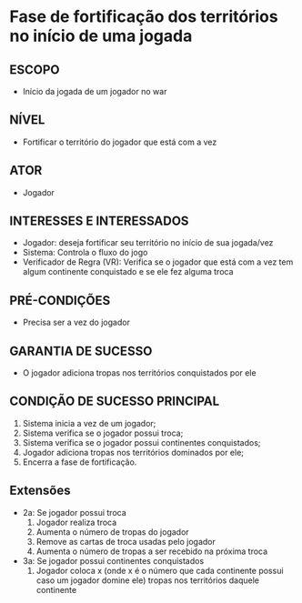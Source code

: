 # Fase de fortificação dos territórios no início de uma jogada
## ESCOPO
- Início da jogada de um jogador no war

## NÍVEL
- Fortificar o território do jogador que está com a vez

## ATOR
- Jogador

## INTERESSES E INTERESSADOS
- Jogador: deseja fortificar seu território no início de sua jogada/vez
- Sistema: Controla o fluxo do jogo
- Verificador de Regra (VR): Verifica se o jogador que está com a vez tem algum continente conquistado e se ele fez alguma troca

## PRÉ-CONDIÇÕES
- Precisa ser a vez do jogador

## GARANTIA DE SUCESSO
- O jogador adiciona tropas nos territórios conquistados por ele

## CONDIÇÃO DE SUCESSO PRINCIPAL
1. Sistema inicia a vez de um jogador;
2. Sistema verifica se o jogador possui troca;
3. Sistema verifica se o jogador possui continentes conquistados;
4. Jogador adiciona tropas nos territórios dominados por ele;
5. Encerra a fase de fortificação.

## Extensões
- 2a: Se jogador possui troca
    1. Jogador realiza troca
    2. Aumenta o número de tropas do jogador
    3. Remove as cartas de troca usadas pelo jogador
    4. Aumenta o número de tropas a ser recebido na próxima troca
- 3a: Se jogador possui continentes conquistados
    1. Jogador coloca x (onde x é o número que cada continente possui caso um jogador domine ele) tropas nos territórios daquele continente
